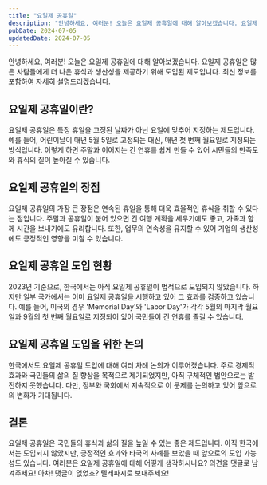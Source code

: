 ```yaml
---
title: "요일제 공휴일"
description: "안녕하세요, 여러분! 오늘은 요일제 공휴일에 대해 알아보겠습니다. 요일제 공휴일은 많은 사람들에게 더 나은 휴식과 생산성을 제공하기 위해 도입된 제도입니다. 최신 정보를 포함하여 자세히 설명드리겠습니다.    요일제 공휴일이란?   요일제 공휴일은 특정 휴일을 고정된 날짜가 아닌 요일에..."
pubDate: 2024-07-05
updatedDate: 2024-07-05
---
```


안녕하세요, 여러분! 오늘은 요일제 공휴일에 대해 알아보겠습니다. 요일제 공휴일은 많은 사람들에게 더 나은 휴식과 생산성을 제공하기 위해 도입된 제도입니다. 최신 정보를 포함하여 자세히 설명드리겠습니다.

## 요일제 공휴일이란?

요일제 공휴일은 특정 휴일을 고정된 날짜가 아닌 요일에 맞추어 지정하는 제도입니다. 예를 들어, 어린이날이 매년 5월 5일로 고정되는 대신, 매년 첫 번째 월요일로 지정되는 방식입니다. 이렇게 하면 주말과 이어지는 긴 연휴를 쉽게 만들 수 있어 시민들의 만족도와 휴식의 질이 높아질 수 있습니다.

## 요일제 공휴일의 장점

요일제 공휴일의 가장 큰 장점은 연속된 휴일을 통해 더욱 효율적인 휴식을 취할 수 있다는 점입니다. 주말과 공휴일이 붙어 있으면 긴 여행 계획을 세우기에도 좋고, 가족과 함께 시간을 보내기에도 유리합니다. 또한, 업무의 연속성을 유지할 수 있어 기업의 생산성에도 긍정적인 영향을 미칠 수 있습니다.

## 요일제 공휴일 도입 현황

2023년 기준으로, 한국에서는 아직 요일제 공휴일이 법적으로 도입되지 않았습니다. 하지만 일부 국가에서는 이미 요일제 공휴일을 시행하고 있어 그 효과를 검증하고 있습니다. 예를 들어, 미국의 경우 'Memorial Day'와 'Labor Day'가 각각 5월의 마지막 월요일과 9월의 첫 번째 월요일로 지정되어 있어 국민들이 긴 연휴를 즐길 수 있습니다.

## 요일제 공휴일 도입을 위한 논의

한국에서도 요일제 공휴일 도입에 대해 여러 차례 논의가 이루어졌습니다. 주로 경제적 효과와 국민들의 삶의 질 향상을 목적으로 제기되었지만, 아직 구체적인 법안으로는 발전하지 못했습니다. 다만, 정부와 국회에서 지속적으로 이 문제를 논의하고 있어 앞으로의 변화가 기대됩니다.

## 결론

요일제 공휴일은 국민들의 휴식과 삶의 질을 높일 수 있는 좋은 제도입니다. 아직 한국에서는 도입되지 않았지만, 긍정적인 효과와 타국의 사례를 보았을 때 앞으로의 도입 가능성도 있습니다. 여러분은 요일제 공휴일에 대해 어떻게 생각하시나요? 의견을 댓글로 남겨주세요! 아차! 댓글이 없었죠? 텔레파시로 보내주세요!
